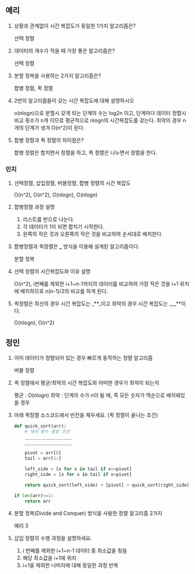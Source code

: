 ## 예리

1. 상황과 관계없이 시간 복잡도가 동일한 1가지 알고리즘은?

   선택 정렬

2. 데이터의 개수가 적을 때 가장 좋은 알고리즘은?

   선택 정렬

3. 분할 정복을 사용하는 2가지 알고리즘은?

   합병 정렬, 퀵 정렬

4. 2번의 알고리즘들이 갖는 시간 복잡도에 대해 설명하시오

   o(nlogn)으로 분할시 갖게 되는 단계의 수는 log2n 이고, 단계마다 데이터 정렬시 비교 횟수가 n개 이므로 평균적으로 nlogn의 시간복잡도를 갖는다. 최악의 경우 n개의 단계가 생겨 O(n^2)이 된다.

5. 합병 정렬과 퀵 정렬의 차이점은?

   합병 정렬은 합치면서 정렬을 하고, 퀵 정렬은 나누면서 정렬을 한다.

### 민지

1. 선택정렬, 삽입정렬, 버블정렬, 합병 정렬의 시간 복잡도

   O(n^2), O(n^2), O(nlogn), O(nlogn)

2. 합병정렬 과정 설명

   1. 리스트를 반으로 나눈다.
   2. 각 데이터가 1이 되면 합치기 시작한다.
   3. 왼쪽의 작은 것과 오른쪽의 작은 것을 비교하여 순서대로 배치한다.

3. 합병정렬과 퀵정렬은 **\_** 방식을 이용해 설계된 알고리즘이다.

   분할 정복

4. 선택 정렬의 시간복잡도와 이유 설명

   O(n^2), i번째를 제외한 i+1~n-1까지의 데이터를 비교하여 가장 작은 것을 i+1 위치에 배치하므로 n(n-1)/2의 비교를 하게 된다.

5. 퀵정렬은 최선의 경우 시간 복잡도는 \_**\_이고 최악의 경우 시간 복잡도는 \_\_\_**이다.

   O(nlogn), O(n^2)

## 정민

1. 이미 데이터가 정렬되어 있는 경우 빠르게 동작하는 정렬 알고리즘

   버블 정렬

2. 퀵 정렬에서 평균/최악의 시간 복잡도와 어떠한 경우가 최악이 되는지

   평균 : O(nlogn)
   최악 : 단계의 수가 n이 될 때, 즉 모든 숫자가 역순으로 배치돼있을 경우

3. 아래 퀵정렬 소스코드에서 빈칸을 채우세요. (퀵 정렬이 끝나는 조건)
   ```python
   def quick_sort(arr):
       # 재귀 함수 종료 조건
       __________________
       __________________

       pivot = arr[0]
       tail = arr[1:]

       left_side = [x for x in tail if x<=pivot]
       right_side = [x for x in tail if x>pivot]

       return quick_sort(left_side) + [pivot] + quick_sort(right_side)
   ```
   ```python
   if len(arr)<=1:
       return arr
   ```
4. 분할 정복(Divide and Conquer) 방식을 사용한 정렬 알고리즘 2가지

   예리 3

5. 삽입 정렬의 수행 과정을 설명하세요.

   1. i 번째를 제외한 i+1~n-1 데이터 중 최소값을 찾음
   2. 해당 최소값을 i+1에 위치
   3. i+1을 제외한 나머지에 대해 동일한 과정 반복
